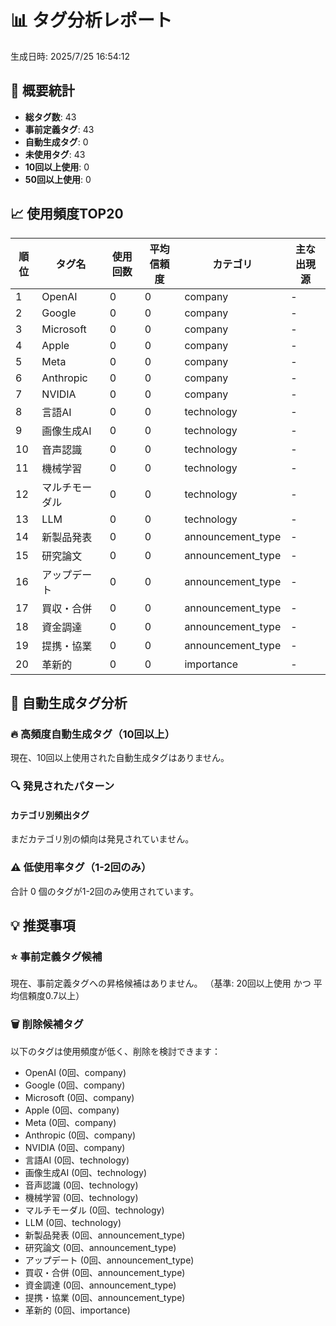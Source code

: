 # 📊 タグ分析レポート

生成日時: 2025/7/25 16:54:12

## 🎯 概要統計

- **総タグ数**: 43
- **事前定義タグ**: 43
- **自動生成タグ**: 0
- **未使用タグ**: 43
- **10回以上使用**: 0
- **50回以上使用**: 0

## 📈 使用頻度TOP20

| 順位 | タグ名 | 使用回数 | 平均信頼度 | カテゴリ | 主な出現源 |
|------|--------|----------|------------|----------|------------|
| 1 | OpenAI | 0 | 0 | company | - |
| 2 | Google | 0 | 0 | company | - |
| 3 | Microsoft | 0 | 0 | company | - |
| 4 | Apple | 0 | 0 | company | - |
| 5 | Meta | 0 | 0 | company | - |
| 6 | Anthropic | 0 | 0 | company | - |
| 7 | NVIDIA | 0 | 0 | company | - |
| 8 | 言語AI | 0 | 0 | technology | - |
| 9 | 画像生成AI | 0 | 0 | technology | - |
| 10 | 音声認識 | 0 | 0 | technology | - |
| 11 | 機械学習 | 0 | 0 | technology | - |
| 12 | マルチモーダル | 0 | 0 | technology | - |
| 13 | LLM | 0 | 0 | technology | - |
| 14 | 新製品発表 | 0 | 0 | announcement_type | - |
| 15 | 研究論文 | 0 | 0 | announcement_type | - |
| 16 | アップデート | 0 | 0 | announcement_type | - |
| 17 | 買収・合併 | 0 | 0 | announcement_type | - |
| 18 | 資金調達 | 0 | 0 | announcement_type | - |
| 19 | 提携・協業 | 0 | 0 | announcement_type | - |
| 20 | 革新的 | 0 | 0 | importance | - |

## 🤖 自動生成タグ分析

### 🔥 高頻度自動生成タグ（10回以上）

現在、10回以上使用された自動生成タグはありません。

### 🔍 発見されたパターン

#### カテゴリ別頻出タグ

まだカテゴリ別の傾向は発見されていません。


### ⚠️ 低使用率タグ（1-2回のみ）

合計 0 個のタグが1-2回のみ使用されています。


## 💡 推奨事項

### ⭐ 事前定義タグ候補

現在、事前定義タグへの昇格候補はありません。
（基準: 20回以上使用 かつ 平均信頼度0.7以上）


### 🗑️ 削除候補タグ

以下のタグは使用頻度が低く、削除を検討できます：

- OpenAI (0回、company)
- Google (0回、company)
- Microsoft (0回、company)
- Apple (0回、company)
- Meta (0回、company)
- Anthropic (0回、company)
- NVIDIA (0回、company)
- 言語AI (0回、technology)
- 画像生成AI (0回、technology)
- 音声認識 (0回、technology)
- 機械学習 (0回、technology)
- マルチモーダル (0回、technology)
- LLM (0回、technology)
- 新製品発表 (0回、announcement_type)
- 研究論文 (0回、announcement_type)
- アップデート (0回、announcement_type)
- 買収・合併 (0回、announcement_type)
- 資金調達 (0回、announcement_type)
- 提携・協業 (0回、announcement_type)
- 革新的 (0回、importance)

